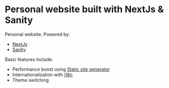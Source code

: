 # Personal website built with NextJs & Sanity

Personal website.
Powered by:
- [NextJs](https://nextjs.org/)
- [Sanity](https://www.sanity.io/)

Basic features include:
- Performance boost using [Static site generator](https://nextjs.org/docs/basic-features/static-build)
- Internationalization with [i18n](https://nextjs.org/docs/basic-features/i18n)
- Theme switching